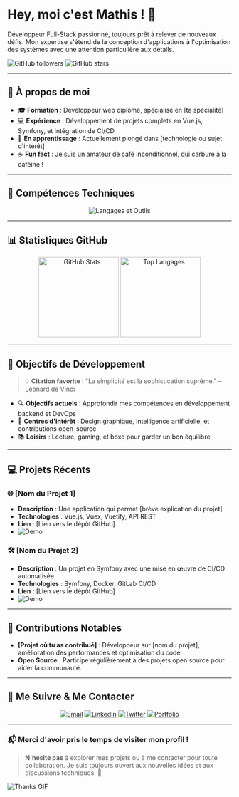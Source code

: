 # Hey, moi c'est Mathis ! 👋

Développeur Full-Stack passionné, toujours prêt à relever de nouveaux défis. Mon expertise s'étend de la conception d'applications à l'optimisation des systèmes avec une attention particulière aux détails.

![GitHub followers](https://img.shields.io/github/followers/1-mathis?label=Suiveurs&logo=github&color=blue&style=for-the-badge)
![GitHub stars](https://img.shields.io/github/stars/1-mathis?label=Étoiles&logo=github&color=yellow&style=for-the-badge)

---

## 🌟 À propos de moi

- 🎓 **Formation** : Développeur web diplômé, spécialisé en [ta spécialité]
- 💻 **Expérience** : Développement de projets complets en Vue.js, Symfony, et intégration de CI/CD
- 🌱 **En apprentissage** : Actuellement plongé dans [technologie ou sujet d'intérêt]
- ☕ **Fun fact** : Je suis un amateur de café inconditionnel, qui carbure à la caféine !

---

## 🚀 Compétences Techniques

<div align="center">
  <img src="https://skillicons.dev/icons?i=vue,react,php,symfony,html,css,js,git,github,gitlab,docker,linux" alt="Langages et Outils" />
</div>

---

## 📊 Statistiques GitHub

<div align="center">
  <img src="https://github-readme-stats.vercel.app/api?username=1-mathis&show_icons=true&theme=radical" alt="GitHub Stats" height="180em" />
  <img src="https://github-readme-stats.vercel.app/api/top-langs/?username=1-mathis&layout=compact&theme=radical" alt="Top Langages" height="180em" />
</div>

---

## 🌱 Objectifs de Développement

> 💡 **Citation favorite** : "La simplicité est la sophistication suprême." – Léonard de Vinci

- 🔍 **Objectifs actuels** : Approfondir mes compétences en développement backend et DevOps
- 🎨 **Centres d'intérêt** : Design graphique, intelligence artificielle, et contributions open-source
- 📚 **Loisirs** : Lecture, gaming, et boxe pour garder un bon équilibre

---

## 💻 Projets Récents

### 🌐 **[Nom du Projet 1]**
- **Description** : Une application qui permet [brève explication du projet]
- **Technologies** : Vue.js, Vuex, Vuetify, API REST
- **Lien** : [Lien vers le dépôt GitHub]
- ![Demo](https://media.giphy.com/media/3oEjI6SIIHBdRxXI40/giphy.gif) <!-- Ajoute un lien vers un GIF ou une image de démo si possible -->

### 🛠️ **[Nom du Projet 2]**
- **Description** : Un projet en Symfony avec une mise en œuvre de CI/CD automatisée
- **Technologies** : Symfony, Docker, GitLab CI/CD
- **Lien** : [Lien vers le dépôt GitHub]
- ![Demo](https://media.giphy.com/media/26tPplGWjN0xLybiU/giphy.gif) <!-- Autre GIF de démo -->

---

## 🤝 Contributions Notables

- **[Projet où tu as contribué]** : Développeur sur [nom du projet], amélioration des performances et optimisation du code
- **Open Source** : Participe régulièrement à des projets open source pour aider la communauté.

---

## 🔗 Me Suivre & Me Contacter

<div align="center">
  <a href="mailto:TonEmail@example.com"><img src="https://img.shields.io/badge/Email-D14836?style=for-the-badge&logo=gmail&logoColor=white" alt="Email"></a>
  <a href="https://www.linkedin.com/in/tonprofil/"><img src="https://img.shields.io/badge/LinkedIn-0077B5?style=for-the-badge&logo=linkedin&logoColor=white" alt="LinkedIn"></a>
  <a href="https://twitter.com/tonpseudo"><img src="https://img.shields.io/badge/Twitter-1DA1F2?style=for-the-badge&logo=twitter&logoColor=white" alt="Twitter"></a>
  <a href="https://tonportfolio.com"><img src="https://img.shields.io/badge/Portfolio-FF5722?style=for-the-badge&logo=google-chrome&logoColor=white" alt="Portfolio"></a>
</div>

---

### 📬 Merci d'avoir pris le temps de visiter mon profil !

> **N'hésite pas** à explorer mes projets ou à me contacter pour toute collaboration. Je suis toujours ouvert aux nouvelles idées et aux discussions techniques. 🚀

![Thanks GIF](https://media.giphy.com/media/xT9IgG50Fb7Mi0prBC/giphy.gif) <!-- GIF de remerciement sympa -->

